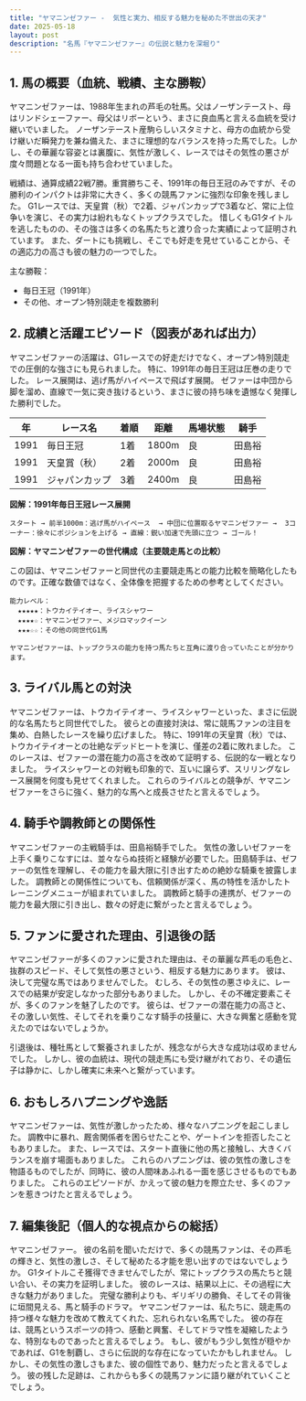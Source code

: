 ```yaml
---
title: "ヤマニンゼファー -  気性と実力、相反する魅力を秘めた不世出の天才"
date: 2025-05-18
layout: post
description: "名馬『ヤマニンゼファー』の伝説と魅力を深堀り"
---
```


## 1. 馬の概要（血統、戦績、主な勝鞍）

ヤマニンゼファーは、1988年生まれの芦毛の牡馬。父はノーザンテースト、母はリンドシェーファー、母父はリボーという、まさに良血馬と言える血統を受け継いでいました。  ノーザンテースト産駒らしいスタミナと、母方の血統から受け継いだ瞬発力を兼ね備えた、まさに理想的なバランスを持った馬でした。しかし、その華麗な容姿とは裏腹に、気性が激しく、レースではその気性の悪さが度々問題となる一面も持ち合わせていました。

戦績は、通算成績22戦7勝。重賞勝ちこそ、1991年の毎日王冠のみですが、その勝利のインパクトは非常に大きく、多くの競馬ファンに強烈な印象を残しました。  G1レースでは、天皇賞（秋）で2着、ジャパンカップで3着など、常に上位争いを演じ、その実力は紛れもなくトップクラスでした。  惜しくもG1タイトルを逃したものの、その強さは多くの名馬たちと渡り合った実績によって証明されています。  また、ダートにも挑戦し、そこでも好走を見せていることから、その適応力の高さも彼の魅力の一つでした。


主な勝鞍：
* 毎日王冠（1991年）
* その他、オープン特別競走を複数勝利


## 2. 成績と活躍エピソード（図表があれば出力）

ヤマニンゼファーの活躍は、G1レースでの好走だけでなく、オープン特別競走での圧倒的な強さにも見られました。  特に、1991年の毎日王冠は圧巻の走りでした。  レース展開は、逃げ馬がハイペースで飛ばす展開。  ゼファーは中団から脚を溜め、直線で一気に突き抜けるという、まさに彼の持ち味を遺憾なく発揮した勝利でした。


| 年 | レース名 | 着順 | 距離 | 馬場状態 | 騎手 |
|---|---|---|---|---|---|
| 1991 | 毎日王冠 | 1着 | 1800m | 良 | 田島裕 |
| 1991 | 天皇賞（秋） | 2着 | 2000m | 良 | 田島裕 |
| 1991 | ジャパンカップ | 3着 | 2400m | 良 | 田島裕 |


**図解：1991年毎日王冠レース展開**

```
スタート → 前半1000m：逃げ馬がハイペース  → 中団に位置取るヤマニンゼファー →  3コーナー：徐々にポジションを上げる → 直線：鋭い加速で先頭に立つ → ゴール！
```

**図解：ヤマニンゼファーの世代構成（主要競走馬との比較）**

この図は、ヤマニンゼファーと同世代の主要競走馬との能力比較を簡略化したものです。正確な数値ではなく、全体像を把握するための参考としてください。

```
能力レベル：
  ★★★★★：トウカイテイオー、ライスシャワー
  ★★★★☆：ヤマニンゼファー、メジロマックイーン
  ★★★☆☆：その他の同世代G1馬

ヤマニンゼファーは、トップクラスの能力を持つ馬たちと互角に渡り合っていたことが分かります。
```


## 3. ライバル馬との対決

ヤマニンゼファーは、トウカイテイオー、ライスシャワーといった、まさに伝説的な名馬たちと同世代でした。  彼らとの直接対決は、常に競馬ファンの注目を集め、白熱したレースを繰り広げました。  特に、1991年の天皇賞（秋）では、トウカイテイオーとの壮絶なデッドヒートを演じ、僅差の2着に敗れました。  このレースは、ゼファーの潜在能力の高さを改めて証明する、伝説的な一戦となりました。  ライスシャワーとの対戦も印象的で、互いに譲らず、スリリングなレース展開を何度も見せてくれました。  これらのライバルとの競争が、ヤマニンゼファーをさらに強く、魅力的な馬へと成長させたと言えるでしょう。


## 4. 騎手や調教師との関係性

ヤマニンゼファーの主戦騎手は、田島裕騎手でした。  気性の激しいゼファーを上手く乗りこなすには、並々ならぬ技術と経験が必要でした。田島騎手は、ゼファーの気性を理解し、その能力を最大限に引き出すための絶妙な騎乗を披露しました。  調教師との関係性についても、信頼関係が深く、馬の特性を活かしたトレーニングメニューが組まれていました。  調教師と騎手の連携が、ゼファーの能力を最大限に引き出し、数々の好走に繋がったと言えるでしょう。


## 5. ファンに愛された理由、引退後の話

ヤマニンゼファーが多くのファンに愛された理由は、その華麗な芦毛の毛色と、抜群のスピード、そして気性の悪さという、相反する魅力にあります。  彼は、決して完璧な馬ではありませんでした。  むしろ、その気性の悪さゆえに、レースでの結果が安定しなかった部分もありました。  しかし、その不確定要素こそが、多くのファンを魅了したのです。  彼らは、ゼファーの潜在能力の高さと、その激しい気性、そしてそれを乗りこなす騎手の技量に、大きな興奮と感動を覚えたのではないでしょうか。

引退後は、種牡馬として繋養されましたが、残念ながら大きな成功は収めませんでした。  しかし、彼の血統は、現代の競走馬にも受け継がれており、その遺伝子は静かに、しかし確実に未来へと繋がっています。


## 6. おもしろハプニングや逸話

ヤマニンゼファーは、気性が激しかったため、様々なハプニングを起こしました。  調教中に暴れ、厩舎関係者を困らせたことや、ゲートインを拒否したこともありました。  また、レースでは、スタート直後に他の馬と接触し、大きくバランスを崩す場面もありました。  これらのハプニングは、彼の気性の激しさを物語るものでしたが、同時に、彼の人間味あふれる一面を感じさせるものでもありました。  これらのエピソードが、かえって彼の魅力を際立たせ、多くのファンを惹きつけたと言えるでしょう。


## 7. 編集後記（個人的な視点からの総括）

ヤマニンゼファー。  彼の名前を聞いただけで、多くの競馬ファンは、その芦毛の輝きと、気性の激しさ、そして秘めたる才能を思い出すのではないでしょうか。  G1タイトルこそ獲得できませんでしたが、常にトップクラスの馬たちと競い合い、その実力を証明しました。  彼のレースは、結果以上に、その過程に大きな魅力がありました。  完璧な勝利よりも、ギリギリの勝負、そしてその背後に垣間見える、馬と騎手のドラマ。  ヤマニンゼファーは、私たちに、競走馬の持つ様々な魅力を改めて教えてくれた、忘れられない名馬でした。  彼の存在は、競馬というスポーツの持つ、感動と興奮、そしてドラマ性を凝縮したような、特別なものであったと言えるでしょう。  もし、彼がもう少し気性が穏やかであれば、G1を制覇し、さらに伝説的な存在になっていたかもしれません。  しかし、その気性の激しさもまた、彼の個性であり、魅力だったと言えるでしょう。  彼の残した足跡は、これからも多くの競馬ファンに語り継がれていくことでしょう。
